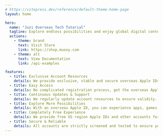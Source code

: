 ```yaml
---
# https://vitepress.dev/reference/default-theme-home-page
layout: home

hero:
  name: "Juzi Overseas Tech Tutorial"
  tagline: Explore endless possibilities and enjoy global digital content!
  actions:
    - theme: brand
      text: Visit Store
      link: https://shop.muooy.com
    - theme: alt
      text: View Documentation
      link: /api-examples

features:
  - title: Exclusive Account Resources
    details: We provide exclusive, stable and secure overseas Apple IDs, including popular free US and Japan region Apple IDs, helping you access overseas apps and services.
  - title: Easy Access
    details: No complicated registration process, get the overseas Apple ID you need with one click. Detailed tutorials are provided for beginners.
  - title: Continuous Updates & Support
    details: We regularly update account resources to ensure validity. Professional customer support is available for any questions.
  - title: Explore More Possibilities
    details: With an overseas Apple ID, you can experience apps, games, music, videos and other digital content from different countries and regions.
  - title: Completely Free Experience
    details: We provide free US region Apple IDs and other accounts for you to experience overseas App Store content at zero cost.
  - title: Secure & Reliable
    details: All accounts are strictly screened and tested to ensure your safety and privacy. We provide stable and reliable services.
---
```

